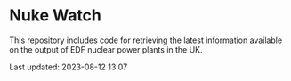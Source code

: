 # Nuke Watch

This repository includes code for retrieving the latest information available on the output of EDF nuclear power plants in the UK.

Last updated: 2023-08-12 13:07